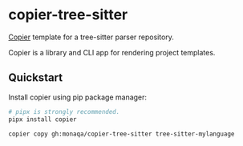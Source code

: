 # copier-tree-sitter

[Copier](https://copier.readthedocs.io/en/latest/) template for a tree-sitter parser repository.

Copier is a library and CLI app for rendering project templates.

## Quickstart

Install copier using pip package manager:

```sh
# pipx is strongly recommended.
pipx install copier
```

```sh
copier copy gh:monaqa/copier-tree-sitter tree-sitter-mylanguage
```
